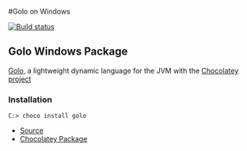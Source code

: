 #Golo on Windows

[![Build status](https://ci.appveyor.com/api/projects/status/p03pnquew3os856n?svg=true)](https://ci.appveyor.com/project/rlespinasse/chocolatey-golo)

## Golo Windows Package

[Golo](https://github.com/eclipse/golo-lang), a lightweight dynamic language for the JVM with the [Chocolatey project](https://chocolatey.org/)

### Installation

```shell
C:> choco install golo
```

* [Source](https://github.com/eclipse/golo-lang/releases/tag/milestone%2F3.0.0-incubation-M3)
* [Chocolatey Package](https://chocolatey.org/packages/golo)
